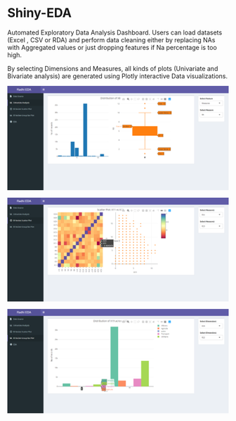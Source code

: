 # Shiny-EDA
Automated Exploratory Data Analysis Dashboard. Users can load datasets (Excel , CSV or RDA) and perform data cleaning either by replacing NAs with Aggregated values or just dropping features if Na percentage is too high.

By selecting Dimensions and Measures, all kinds of plots (Univariate and Bivariate analysis) are generated using Plotly interactive Data visualizations.

![Alt text](EDA3.png?raw=true "Optional Title")

![Alt text](EDA2.png?raw=true "Optional Title")

![Alt text](EDA14.png?raw=true "Optional Title")
